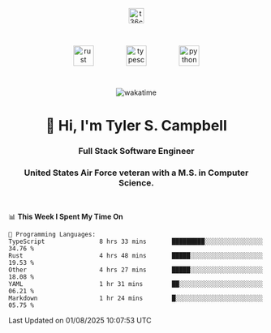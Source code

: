 <p align="center">
<a href="https://www.linkedin.com/in/t36campbell" target="blank"><img align="center" src="https://ik.imagekit.io/t36campbell/Portfolio/linkedin.png.original_m8bbGgPh6.png" alt="t36campbell" height="30" width="30" /></a>
</p>
<p align="center">
    <img src="https://rustacean.net/assets/rustacean-orig-noshadow.svg" alt="rust" width="40" height="40" style="margin: 6%;" />
    <img src="https://cdn.worldvectorlogo.com/logos/typescript.svg" alt="typescript" width="40" height="40" style="margin: 6%;" />
    <img src="https://cdn.worldvectorlogo.com/logos/python-5.svg" alt="python" width="40" height="40" style="margin: 6%;" />
</p>
<div align="center">
  
  ![wakatime](https://wakatime.com/badge/user/738aac7f-8868-4bc3-a1df-4c36703ee4b6.svg)
  
</div>

<h1 align="center">👋 Hi, I'm Tyler S. Campbell</h1>
<h3 align="center">Full Stack Software Engineer</h3>
<h3 align="center">United States Air Force veteran with a M.S. in Computer Science.</h3>
<br>

<!--START_SECTION:waka-->
📊 **This Week I Spent My Time On** 

```text
💬 Programming Languages: 
TypeScript               8 hrs 33 mins       █████████░░░░░░░░░░░░░░░░   34.76 % 
Rust                     4 hrs 48 mins       █████░░░░░░░░░░░░░░░░░░░░   19.53 % 
Other                    4 hrs 27 mins       █████░░░░░░░░░░░░░░░░░░░░   18.08 % 
YAML                     1 hr 31 mins        ██░░░░░░░░░░░░░░░░░░░░░░░   06.21 % 
Markdown                 1 hr 24 mins        █░░░░░░░░░░░░░░░░░░░░░░░░   05.75 % 
```


 Last Updated on 01/08/2025 10:07:53 UTC
<!--END_SECTION:waka-->
